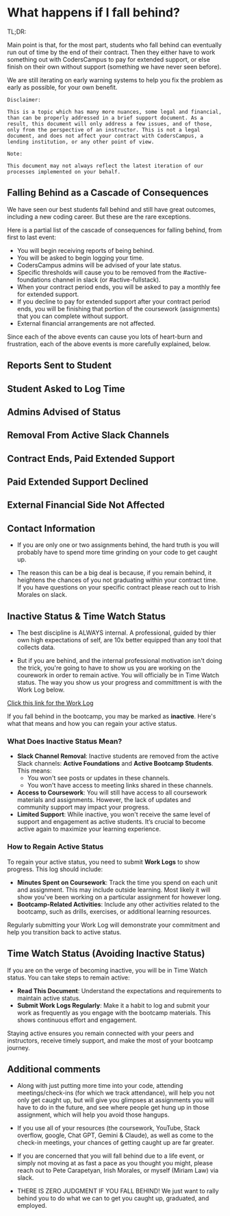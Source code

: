 # What happens if I fall behind?

TL;DR:

Main point is that, for the most part, students who fall behind can eventually run out of time by the end of their contract. Then they either have to work something out with CodersCampus to pay for extended support, or else finish on their own without support (something we have never seen before).

We are still iterating on early warning systems to help you fix the problem as early as possible, for your own benefit.

``` 
Disclaimer: 

This is a topic which has many more nuances, some legal and financial, than can be properly addressed in a brief support document. As a result, this document will only address a few issues, and of those, only from the perspective of an instructor. This is not a legal document, and does not affect your contract with CodersCampus, a lending institution, or any other point of view.
```

```
Note:

This document may not always reflect the latest iteration of our processes implemented on your behalf.
```

## Falling Behind as a Cascade of Consequences

We have seen our best students fall behind and still have great outcomes, including a new coding career. But these are the rare exceptions.

Here is a partial list of the cascade of consequences for falling behind, from first to last event:
- You will begin receiving reports of being behind.
- You will be asked to begin logging your time.
- CodersCampus admins will be advised of your late status.
- Specific thresholds will cause you to be removed from the #active-foundations channel in slack (or #active-fullstack).
- When your contract period ends, you will be asked to pay a monthly fee for extended support.
- If you decline to pay for extended support after your contract period ends, you will be finishing that portion of the coursework (assignments) that you can complete without support.
- External financial arrangements are not affected.


Since each of the above events can cause you lots of heart-burn and frustration, each of the above events is more carefully explained, below.

## Reports Sent to Student

## Student Asked to Log Time

## Admins Advised of Status

## Removal From Active Slack Channels

## Contract Ends, Paid Extended Support

## Paid Extended Support Declined

## External Financial Side Not Affected

## Contact Information


- If you are only one or two assignments behind, the hard truth is you will probably have to spend more time grinding on your code to get caught up.

- The reason this can be a big deal is because, if you remain behind, it heightens the chances of you not graduating within your contract time. If you have questions on your specific contract please reach out to Irish Morales on slack. 


## Inactive Status & Time Watch Status  

- The best discipline is ALWAYS internal. A professional, guided by thier own high expectations of self, are 10x better equipped than any tool that collects data. 

- But if you are behind, and the internal professional motivation isn't doing the trick, you're going to have to show us you are working on the courework in order to remain active. You will officially be in Time Watch status. The way you show us your progress and committment is with the Work Log below.

[Click this link for the Work Log](https://punk-production.up.railway.app/work/create)

If you fall behind in the bootcamp, you may be marked as **inactive**. Here's what that means and how you can regain your active status.

### What Does Inactive Status Mean?

- **Slack Channel Removal**: Inactive students are removed from the active Slack channels: **Active Foundations** and **Active Bootcamp Students**. This means:
  - You won't see posts or updates in these channels.
  - You won't have access to meeting links shared in these channels.
- **Access to Coursework**: You will still have access to all coursework materials and assignments. However, the lack of updates and community support may impact your progress.
- **Limited Support**: While inactive, you won't receive the same level of support and engagement as active students. It’s crucial to become active again to maximize your learning experience.

### How to Regain Active Status

To regain your active status, you need to submit **Work Logs** to show progress. This log should include:

- **Minutes Spent on Coursework**: Track the time you spend on each unit and assignment. This may include outside learning. Most likely it will show you've been working on a particular assignment for however long. 
- **Bootcamp-Related Activities**: Include any other activities related to the bootcamp, such as drills, exercises, or additional learning resources.

Regularly submitting your Work Log will demonstrate your commitment and help you transition back to active status.

## Time Watch Status (Avoiding Inactive Status)

If you are on the verge of becoming inactive, you will be in Time Watch status. You can take steps to remain active:

- **Read This Document**: Understand the expectations and requirements to maintain active status.
- **Submit Work Logs Regularly**: Make it a habit to log and submit your work as frequently as you engage with the bootcamp materials. This shows continuous effort and engagement.

Staying active ensures you remain connected with your peers and instructors, receive timely support, and make the most of your bootcamp journey.

## Additional comments


- Along with just putting more time into your code, attending meetings/check-ins (for which we track attendance), will help you not only get caught up, but will give you glimpses at assignments you will have to do in the future, and see where people get hung up in those assignment, which will help you avoid those hangups.

- If you use all of your resources (the coursework, YouTube, Stack overflow, google, Chat GPT, Gemini & Claude), as well as come to the check-in meetings, your chances of getting caught up are far greater.  

- If you are concerned that you will fall behind due to a life event, or simply not moving at as fast a pace as you thought you might, please reach out to Pete Carapetyan, Irish Morales, or myself (Miriam Law) via slack.

- THERE IS ZERO JUDGMENT IF YOU FALL BEHIND! We just want to rally behind you to do what we can to get you caught up, graduated, and employed. 
